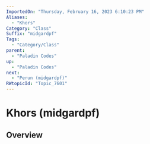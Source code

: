 ```yaml
---
ImportedOn: "Thursday, February 16, 2023 6:10:23 PM"
Aliases:
  - "Khors"
Category: "Class"
Suffix: "midgardpf"
Tags:
  - "Category/Class"
parent:
  - "Paladin Codes"
up:
  - "Paladin Codes"
next:
  - "Perun (midgardpf)"
RWtopicId: "Topic_7601"
---
```

# Khors (midgardpf)
## Overview
